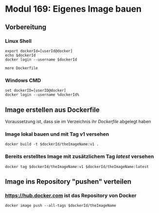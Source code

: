 # Modul 169: Eigenes Image bauen

## Vorbereitung

### Linux Shell

    export dockerId=[userId@docker]
    echo $dockerId
    docker login --username $dockerId
    
    more Dockerfile 

### Windows CMD

    set dockerID=[userID@docker]
    docker login --username %dockerId%

## Image erstellen aus Dockerfile

Voraussetzung ist, dass sie im Verzeichnis ihr *Dockerfile* abgelegt haben

### Image lokal bauen und mit Tag v1 versehen

    docker build -t $dockerId/theImageName:v1 .

### Bereits erstelltes Image mit zusätzlichem Tag *latest* versehen

    docker tag $dockerId/theImageName:v1 $dockerId/theImageName:latest

## Image ins Repository "pushen" verteilen

### <https://hub.docker.com> ist das Repository von Docker

    docker image push --all-tags $dockerId/theImageName
